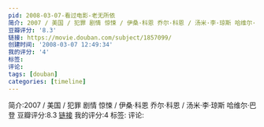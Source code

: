 ```yaml
---
pid: 2008-03-07-看过电影-老无所依
简介: 2007 / 美国 / 犯罪 剧情 惊悚 / 伊桑·科恩 乔尔·科恩 / 汤米·李·琼斯 哈维尔·巴登
豆瓣评分: '8.3'
链接: https://movie.douban.com/subject/1857099/
创建时间: '2008-03-07 12:49:34'
我的评分: '4'
标签:
评论:
tags: [douban]
categories: [timeline]
---
```

简介:2007 / 美国 / 犯罪 剧情 惊悚 / 伊桑·科恩 乔尔·科恩 / 汤米·李·琼斯 哈维尔·巴登
豆瓣评分:8.3
[链接](https://movie.douban.com/subject/1857099/)
我的评分:4
标签:
评论:
